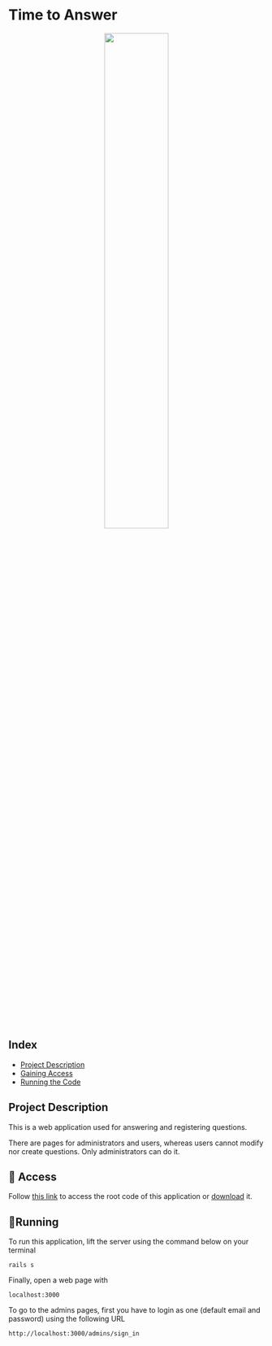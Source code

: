 # Time to Answer
<div align="center">
  <img width= "50%" src="https://github.com/ClaraMaia2/TimeToAnswer-Udemy/assets/102636646/b7b2e919-a276-4be6-8c59-f55883168e6c">
</div>

## Index
* [Project Description](#project-description)
* [Gaining Access](#-access)
* [Running the Code](#running)

## Project Description

This is a web application used for answering and registering questions. 

There are pages for administrators and users, whereas users cannot modify nor create questions. Only administrators can do it.

## 📁 Access

Follow [this link](https://github.com/ClaraMaia2/TimeToAnswer-Udemy.git) to access the root code of this application or [download](https://codeload.github.com/ClaraMaia2/TimeToAnswer-Udemy/zip/refs/heads/main?token=AYPBYZWLLI2GO4X2VMKZBYDGQRABY) it.

## 🏃Running

To run this application, lift the server using the command below on your terminal
```
rails s
```

Finally, open a web page with
```
localhost:3000
```

To go to the admins pages, first you have to login as one (default email and password) using the following URL
```
http://localhost:3000/admins/sign_in
```

